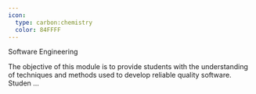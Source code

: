 ```yaml
---
icon:
  type: carbon:chemistry
  color: 84FFFF
---
```

Software Engineering

The objective of this module is to provide students with the understanding of techniques and methods used to develop reliable quality software. Studen ... 
